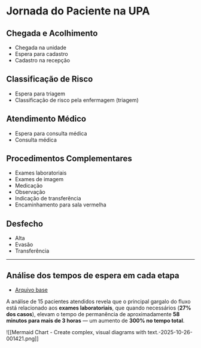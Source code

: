# Jornada do Paciente na UPA

## Chegada e Acolhimento
- Chegada na unidade
- Espera para cadastro
- Cadastro na recepção
## Classificação de Risco
- Espera para triagem
- Classificação de risco pela enfermagem (triagem)
## Atendimento Médico
- Espera para consulta médica
- Consulta médica
## Procedimentos Complementares
- Exames laboratoriais
- Exames de imagem
- Medicação
- Observação
- Indicação de transferência
- Encaminhamento para sala vermelha
## Desfecho
- Alta
- Evasão
- Transferência

---
## Análise dos tempos de espera em cada etapa
- [Arquivo base ](https://docs.google.com/spreadsheets/d/1ADjBKwcxvYHsuQTn9ePB81kiWBPV_5tQsQwW8uW1mUE/edit?usp=sharing)

A análise de 15 pacientes atendidos revela que o principal gargalo do fluxo está relacionado aos **exames laboratoriais**, que quando necessários (**27% dos casos**), elevam o tempo de permanência de aproximadamente **58 minutos para mais de 3 horas** — um aumento de **300% no tempo total**.

![[Mermaid Chart - Create complex, visual diagrams with text.-2025-10-26-001421.png]]